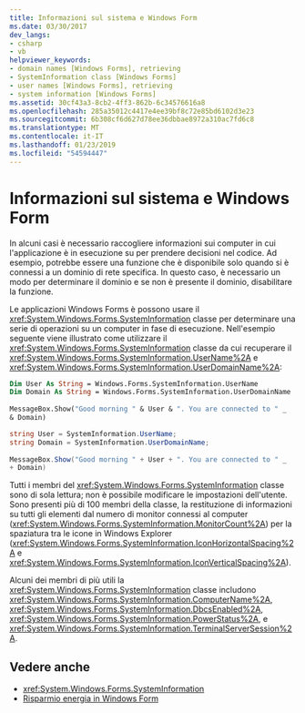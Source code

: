 ```yaml
---
title: Informazioni sul sistema e Windows Form
ms.date: 03/30/2017
dev_langs:
- csharp
- vb
helpviewer_keywords:
- domain names [Windows Forms], retrieving
- SystemInformation class [Windows Forms]
- user names [Windows Forms], retrieving
- system information [Windows Forms]
ms.assetid: 30cf43a3-8cb2-4ff3-862b-6c34576616a8
ms.openlocfilehash: 285a35012c4417e4ee39bf8c72e85bd6102d3e23
ms.sourcegitcommit: 6b308cf6d627d78ee36dbbae8972a310ac7fd6c8
ms.translationtype: MT
ms.contentlocale: it-IT
ms.lasthandoff: 01/23/2019
ms.locfileid: "54594447"
---
```

# <a name="system-information-and-windows-forms"></a>Informazioni sul sistema e Windows Form
In alcuni casi è necessario raccogliere informazioni sui computer in cui l'applicazione è in esecuzione su per prendere decisioni nel codice. Ad esempio, potrebbe essere una funzione che è disponibile solo quando si è connessi a un dominio di rete specifica. In questo caso, è necessario un modo per determinare il dominio e se non è presente il dominio, disabilitare la funzione.  
  
 Le applicazioni Windows Forms è possono usare il <xref:System.Windows.Forms.SystemInformation> classe per determinare una serie di operazioni su un computer in fase di esecuzione. Nell'esempio seguente viene illustrato come utilizzare il <xref:System.Windows.Forms.SystemInformation> classe da cui recuperare il <xref:System.Windows.Forms.SystemInformation.UserName%2A> e <xref:System.Windows.Forms.SystemInformation.UserDomainName%2A>:  
  
```vb  
Dim User As String = Windows.Forms.SystemInformation.UserName  
Dim Domain As String = Windows.Forms.SystemInformation.UserDomainName  
  
MessageBox.Show("Good morning " & User & ". You are connected to " _  
& Domain)  
```  
  
```csharp  
string User = SystemInformation.UserName;  
string Domain = SystemInformation.UserDomainName;  
  
MessageBox.Show("Good morning " + User + ". You are connected to " _  
+ Domain)  
```  
  
 Tutti i membri del <xref:System.Windows.Forms.SystemInformation> classe sono di sola lettura; non è possibile modificare le impostazioni dell'utente. Sono presenti più di 100 membri della classe, la restituzione di informazioni su tutti gli elementi dal numero di monitor connessi al computer (<xref:System.Windows.Forms.SystemInformation.MonitorCount%2A>) per la spaziatura tra le icone in Windows Explorer (<xref:System.Windows.Forms.SystemInformation.IconHorizontalSpacing%2A> e <xref:System.Windows.Forms.SystemInformation.IconVerticalSpacing%2A>).  
  
 Alcuni dei membri di più utili la <xref:System.Windows.Forms.SystemInformation> classe includono <xref:System.Windows.Forms.SystemInformation.ComputerName%2A>, <xref:System.Windows.Forms.SystemInformation.DbcsEnabled%2A>, <xref:System.Windows.Forms.SystemInformation.PowerStatus%2A>, e <xref:System.Windows.Forms.SystemInformation.TerminalServerSession%2A>.  
  
## <a name="see-also"></a>Vedere anche
- <xref:System.Windows.Forms.SystemInformation>
- [Risparmio energia in Windows Form](../../../../docs/framework/winforms/advanced/power-management-in-windows-forms.md)
